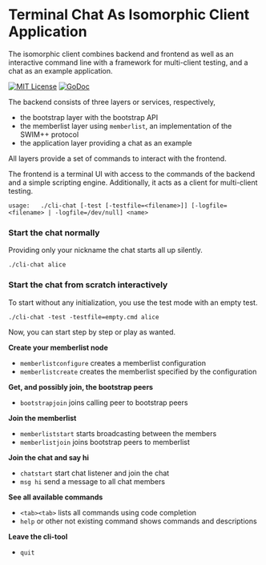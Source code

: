 # Terminal Chat As Isomorphic Client Application

The isomorphic client combines backend and frontend as well as an interactive command line 
with a framework for multi-client testing, and a chat as an example application.

[![MIT License](https://img.shields.io/github/license/mashape/apistatus.svg?maxAge=2592000)](https://github.com/stefanhans/programming-reactive-systems-in-go/blob/master/LICENSE)
[![GoDoc](https://godoc.org/github.com/stefanhans/programming-reactive-systems-in-go/cli-chat?status.svg)](https://godoc.org/github.com/stefanhans/programming-reactive-systems-in-go/cli-chat)


The backend consists of three layers or services, respectively,
 
 - the bootstrap layer with the bootstrap API 
 - the memberlist layer using `memberlist`, an implementation of the SWIM++ protocol
 - the application layer providing a chat as an example 
 
 All layers provide a set of commands to interact with the frontend.
 
 The frontend is a terminal UI with access to the commands of the backend and a simple scripting engine.
 Additionally, it acts as a client for multi-client testing.   


```
usage: 	 ./cli-chat [-test [-testfile=<filename>]] [-logfile=<filename> | -logfile=/dev/null] <name>
```


### Start the chat normally

Providing only your nickname the chat starts all up silently.

```
./cli-chat alice
```


### Start the chat from scratch interactively

To start without any initialization, you use the test mode with an empty test.

```
./cli-chat -test -testfile=empty.cmd alice
```

Now, you can start step by step or play as wanted.


**Create your memberlist node**

- `memberlistconfigure` creates a memberlist configuration
- `memberlistcreate` creates the memberlist specified by the configuration


**Get, and possibly join, the bootstrap peers**

- `bootstrapjoin` joins calling peer to bootstrap peers


**Join the memberlist**

- `memberliststart` starts broadcasting between the members
- `memberlistjoin` joins bootstrap peers to memberlist


**Join the chat and say hi**

- `chatstart` start chat listener and join the chat
- `msg hi` send a message to all chat members


**See all available commands**

- `<tab><tab>` lists all commands using code completion
- `help` or other not existing command shows commands and descriptions


**Leave the cli-tool**

- `quit`


